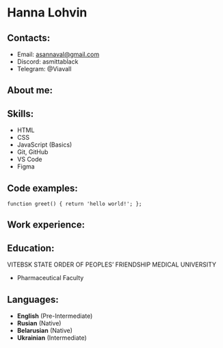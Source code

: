 # Hanna Lohvin 
## Contacts:
* Email: asannaval@gmail.com
* Discord: asmittablack
* Telegram: @Viavall
## About me:
## Skills:
* HTML
* CSS
* JavaScript (Basics)
* Git, GitHub
* VS Code
* Figma
## Code examples:
`function greet() {
  return 'hello world!';
};`
## Work experience:
## Education:
VITEBSK STATE ORDER OF PEOPLES’ FRIENDSHIP MEDICAL UNIVERSITY
 - Pharmaceutical Faculty 
## Languages: 
* **English** (Pre-Intermediate)
* **Rusian** (Native)
* **Belarusian** (Native)
* **Ukrainian** (Intermediate)